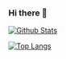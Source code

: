 ### Hi there 👋

<!--
**RishabhGupta34/RishabhGupta34** is a ✨ _special_ ✨ repository because its `README.md` (this file) appears on your GitHub profile.

Here are some ideas to get you started:

- 🔭 I’m currently working on ...
- 🌱 I’m currently learning ...
- 👯 I’m looking to collaborate on ...
- 🤔 I’m looking for help with ...
- 💬 Ask me about ...
- 📫 How to reach me: ...
- 😄 Pronouns: ...
- ⚡ Fun fact: ...
-->
[![Github Stats](https://github-readme-stats.vercel.app/api?username=rishabhgupta34&include_all_commits=true&show_icons=true&theme=radical)](https://github.com/rishabhgupta34/github-readme-stats)


[![Top Langs](https://github-readme-stats.vercel.app/api/top-langs/?username=rishabhgupta34&layout=compact)](https://github.com/rishabhgupta34/github-readme-stats)
